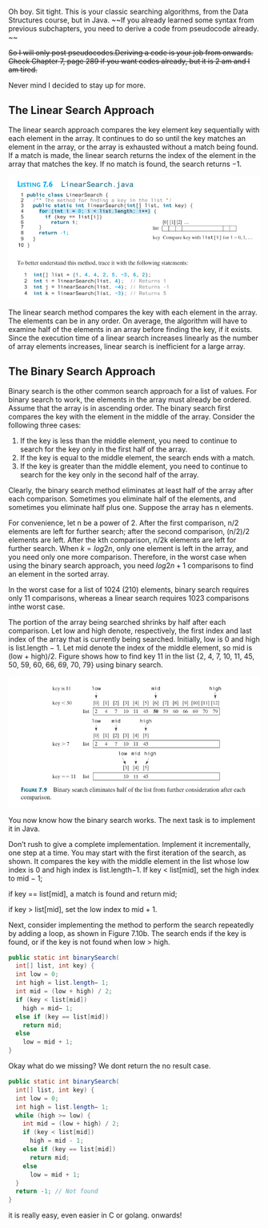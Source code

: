 Oh boy. Sit tight. This is your classic searching algorithms, from the Data Structures course, but in Java.  ~~If you already learned some syntax from previous subchapters, you need to derive a code from pseudocode already. ~~

 ~~So I will only post pseudocodes.Deriving a code is your job from onwards. Check Chapter 7, page 289 if you want codes already, but it is 2 am and I am tired.~~

Never mind I decided to stay up for more.

## The Linear Search Approach
The linear search approach compares the key element key sequentially with each element in the array. It continues to do so until the key matches an element in the array, or the array is
exhausted without a match being found. If a match is made, the linear search returns the index of the element in the array that matches the key. If no match is found, the search returns −1. 

![img](https://github.com/canercetin-randomguy/cmpe211-midterm-review/blob/main/7.Arrays/image.png)

The linear search method compares the key with each element in the array. The elements can
be in any order. On average, the algorithm will have to examine half of the elements in an
array before finding the key, if it exists. Since the execution time of a linear search increases
linearly as the number of array elements increases, linear search is inefficient for a large array.

## The Binary Search Approach
Binary search is the other common search approach for a list of values. For binary search to work, the elements in the array must already be ordered. Assume that the array is in ascending order. The binary search first compares the key with the element in the middle of the array.
Consider the following three cases:
1. If the key is less than the middle element, you need to continue to search for the key
only in the first half of the array.
2. If the key is equal to the middle element, the search ends with a match.
3. If the key is greater than the middle element, you need to continue to search for the key only in the second half of the array.

Clearly, the binary search method eliminates at least half of the array after each comparison.
Sometimes you eliminate half of the elements, and sometimes you eliminate half plus one.
Suppose the array has n elements. 

For convenience, let n be a power of 2. After the first comparison, n/2 elements are left for further search; after the second comparison, (n/2)/2 elements are left. After the kth comparison, n/2k elements are left for further search. 
When $k = log2n$, only one element is left in the array, and you need only one more comparison. Therefore, in the worst case when using the binary search approach, you need $log2n+1$ comparisons to find an element in the sorted array. 

In the worst case for a list of 1024 (210) elements, binary search requires only 11 comparisons, whereas a linear search requires 1023 comparisons inthe worst case.

The portion of the array being searched shrinks by half after each comparison. Let low and high denote, respectively, the first index and last index of the array that is currently being searched. Initially, low is 0 and high is list.length − 1. Let mid denote the index of the middle element, so mid is (low + high)/2. Figure shows how to find key 11 in the list {2, 4, 7, 10, 11, 45, 50, 59, 60, 66, 69, 70, 79} using binary search.

![img](https://github.com/canercetin-randomguy/cmpe211-midterm-review/blob/main/7.Arrays/Screenshot_3.png)

You now know how the binary search works. The next task is to implement it in Java.

Don’t rush to give a complete implementation. Implement it incrementally, one step at a time. You
may start with the first iteration of the search, as shown. It compares the key with the middle element in the list whose low index is 0 and high index is list.length−1. If key < list[mid], set the high index to mid − 1; 

if key == list[mid], a match is found and return mid; 

if key > list[mid], set the low index to mid + 1.

Next, consider implementing the method to perform the search repeatedly by adding a loop,
as shown in Figure 7.10b. The search ends if the key is found, or if the key is not found when
low > high.

```java
public static int binarySearch(
  int[] list, int key) {
  int low = 0;
  int high = list.length− 1;
  int mid = (low + high) / 2;
  if (key < list[mid])
    high = mid− 1;
  else if (key == list[mid])
    return mid;
  else
    low = mid + 1;
}
```
Okay what do we missing? We dont return the no result case.
```java
public static int binarySearch(
  int[] list, int key) {
  int low = 0;
  int high = list.length− 1;
  while (high >= low) {
    int mid = (low + high) / 2;
    if (key < list[mid])
      high = mid - 1;
    else if (key == list[mid])
      return mid;
    else
      low = mid + 1;
  }
  return -1; // Not found
}
```

it is really easy, even easier in C or golang. onwards!
